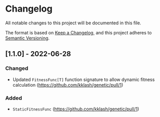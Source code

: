 # Changelog

All notable changes to this project will be documented in this file.

The format is based on [Keep a Changelog](https://keepachangelog.com/en/1.0.0/),
and this project adheres to [Semantic Versioning](https://semver.org/spec/v2.0.0.html).

## [1.1.0] - 2022-06-28

### Changed
- Updated `FitnessFunc[T]` function signature to allow dynamic fitness calculation (https://github.com/kklash/genetic/pull/1)

### Added
- `StaticFitnessFunc` (https://github.com/kklash/genetic/pull/1)
